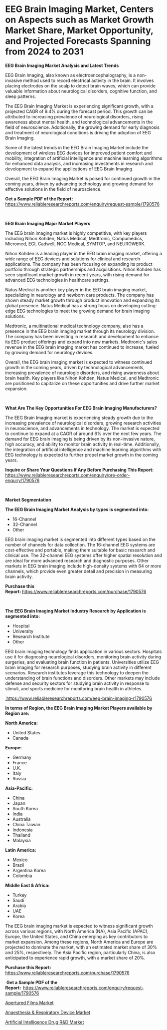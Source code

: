 <p><h1>EEG Brain Imaging Market, Centers on Aspects such as Market Growth Market Share, Market Opportunity, and Projected Forecasts Spanning from 2024 to 2031</h1></p><p><strong>EEG Brain Imaging Market Analysis and Latest Trends</strong></p>
<p><p>EEG Brain Imaging, also known as electroencephalography, is a non-invasive method used to record electrical activity in the brain. It involves placing electrodes on the scalp to detect brain waves, which can provide valuable information about neurological disorders, cognitive function, and sleep patterns.</p><p>The EEG Brain Imaging Market is experiencing significant growth, with a projected CAGR of 9.4% during the forecast period. This growth can be attributed to increasing prevalence of neurological disorders, rising awareness about mental health, and technological advancements in the field of neuroscience. Additionally, the growing demand for early diagnosis and treatment of neurological conditions is driving the adoption of EEG Brain Imaging.</p><p>Some of the latest trends in the EEG Brain Imaging Market include the development of wireless EEG devices for improved patient comfort and mobility, integration of artificial intelligence and machine learning algorithms for enhanced data analysis, and increasing investments in research and development to expand the applications of EEG Brain Imaging.</p><p>Overall, the EEG Brain Imaging Market is poised for continued growth in the coming years, driven by advancing technology and growing demand for effective solutions in the field of neuroscience.</p></p>
<p><strong>Get a Sample PDF of the Report:&nbsp;</strong> <a href="https://www.reliableresearchreports.com/enquiry/request-sample/1790576">https://www.reliableresearchreports.com/enquiry/request-sample/1790576</a></p>
<p>&nbsp;</p>
<p><strong>EEG Brain Imaging Major Market Players</strong></p>
<p><p>The EEG brain imaging market is highly competitive, with key players including Nihon Kohden, Natus Medical, Medtronic, Compumedics, Micromed, EGI, Cadwell, NCC Medical, SYMTOP, and NEUROWERK.</p><p>Nihon Kohden is a leading player in the EEG brain imaging market, offering a wide range of EEG devices and solutions for clinical and research applications. The company has been focusing on expanding its product portfolio through strategic partnerships and acquisitions. Nihon Kohden has seen significant market growth in recent years, with rising demand for advanced EEG technologies in healthcare settings.</p><p>Natus Medical is another key player in the EEG brain imaging market, specializing in neurology and newborn care products. The company has shown steady market growth through product innovation and expanding its global presence. Natus Medical has a strong focus on developing cutting-edge EEG technologies to meet the growing demand for brain imaging solutions.</p><p>Medtronic, a multinational medical technology company, also has a presence in the EEG brain imaging market through its neurology division. The company has been investing in research and development to enhance its EEG product offerings and expand into new markets. Medtronic's sales revenue in the EEG brain imaging market has continued to increase, fueled by growing demand for neurology devices.</p><p>Overall, the EEG brain imaging market is expected to witness continued growth in the coming years, driven by technological advancements, increasing prevalence of neurologic disorders, and rising awareness about brain health. Key players like Nihon Kohden, Natus Medical, and Medtronic are positioned to capitalize on these opportunities and drive further market expansion.</p></p>
<p>&nbsp;</p>
<p><strong>What Are The Key Opportunities For EEG Brain Imaging Manufacturers?</strong></p>
<p><p>The EEG Brain Imaging market is experiencing steady growth due to the increasing prevalence of neurological disorders, growing research activities in neuroscience, and advancements in technology. The market is expected to continue to expand at a CAGR of around 6% over the next few years. The demand for EEG brain imaging is being driven by its non-invasive nature, high accuracy, and ability to monitor brain activity in real-time. Additionally, the integration of artificial intelligence and machine learning algorithms with EEG technology is expected to further propel market growth in the coming years.</p></p>
<p><strong>Inquire or Share Your Questions If Any Before Purchasing This Report:</strong> <a href="https://www.reliableresearchreports.com/enquiry/pre-order-enquiry/1790576">https://www.reliableresearchreports.com/enquiry/pre-order-enquiry/1790576</a></p>
<p>&nbsp;</p>
<p><strong>Market Segmentation</strong></p>
<p><strong>The EEG Brain Imaging Market Analysis by types is segmented into:</strong></p>
<p><ul><li>16-Channel</li><li>32-Channel</li><li>Other</li></ul></p>
<p><p>EEG brain imaging market is segmented into different types based on the number of channels for data collection. The 16-channel EEG systems are cost-effective and portable, making them suitable for basic research and clinical use. The 32-channel EEG systems offer higher spatial resolution and are ideal for more advanced research and diagnostic purposes. Other markets in EEG brain imaging include high-density systems with 64 or more channels, which provide even greater detail and precision in measuring brain activity.</p></p>
<p><strong>Purchase this Report:&nbsp;</strong><a href="https://www.reliableresearchreports.com/purchase/1790576">https://www.reliableresearchreports.com/purchase/1790576</a></p>
<p>&nbsp;</p>
<p><strong>The EEG Brain Imaging Market Industry Research by Application is segmented into:</strong></p>
<p><ul><li>Hospital</li><li>University</li><li>Research Institute</li><li>Other</li></ul></p>
<p><p>EEG brain imaging technology finds application in various sectors. Hospitals use it for diagnosing neurological disorders, monitoring brain activity during surgeries, and evaluating brain function in patients. Universities utilize EEG brain imaging for research purposes, studying brain activity in different scenarios. Research institutes leverage this technology to deepen the understanding of brain functions and disorders. Other markets may include defense and security sectors for studying brain activity in response to stimuli, and sports medicine for monitoring brain health in athletes.</p></p>
<p><a href="https://www.reliableresearchreports.com/eeg-brain-imaging-r1790576">&nbsp;https://www.reliableresearchreports.com/eeg-brain-imaging-r1790576</a></p>
<p><strong>In terms of Region, the EEG Brain Imaging Market Players available by Region are:</strong></p>
<p>
    <p> <strong> North America: </strong>
        <ul>
            <li>United States</li>
            <li>Canada</li>
        </ul>
        </p> 
    <p> <strong> Europe: </strong>
        <ul>
            <li>Germany</li>
            <li>France</li>
            <li>U.K.</li>
            <li>Italy</li>
            <li>Russia</li>
        </ul>
        </p> 
    <p> <strong> Asia-Pacific: </strong>
        <ul>
            <li>China</li>
            <li>Japan</li>
            <li>South Korea</li>
            <li>India</li>
            <li>Australia</li>
            <li>China Taiwan</li>
            <li>Indonesia</li>
            <li>Thailand</li>
            <li>Malaysia</li>
        </ul>
        </p> 
    <p> <strong> Latin America: </strong>
        <ul>
            <li>Mexico</li>
            <li>Brazil</li>
            <li>Argentina Korea</li>
            <li>Colombia</li>
        </ul>
        </p> 
    <p> <strong> Middle East & Africa: </strong>
        <ul>
            <li>Turkey</li>
            <li>Saudi</li>
            <li>Arabia</li>
            <li>UAE</li>
            <li>Korea</li>
        </ul>
    </p>
    </p>
<p><p>The EEG brain imaging market is expected to witness significant growth across various regions, with North America (NA), Asia Pacific (APAC), Europe, the United States, and China emerging as key contributors to market expansion. Among these regions, North America and Europe are projected to dominate the market, with an estimated market share of 30% and 25%, respectively. The Asia Pacific region, particularly China, is also anticipated to experience rapid growth, with a market share of 20%.</p></p>
<p><strong>Purchase this Report: </strong><a href="https://www.reliableresearchreports.com/purchase/1790576">https://www.reliableresearchreports.com/purchase/1790576</a></p>
<p>&nbsp;<strong>Get a Sample PDF of the Report:&nbsp;&nbsp;</strong><a href="https://www.reliableresearchreports.com/enquiry/request-sample/1790576">https://www.reliableresearchreports.com/enquiry/request-sample/1790576</a></p>
<p><strong></strong></p>
<p><p><a href="https://www.linkedin.com/pulse/insights-apertured-films-market-size-which-expanding-74-vq8ie?trackingId=Qs8zO4UeV%2FbJyIBVczXqzQ%3D%3D">Apertured Films Market</a></p><p><a href="https://www.linkedin.com/pulse/anaesthesia-amp-respiratory-device-industry-analysis-report-r1mle?trackingId=lpVply52DqVlvhfaSxXmxQ%3D%3D">Anaesthesia & Respiratory Device Market</a></p><p><a href="https://www.linkedin.com/pulse/global-artificial-intelligence-drug-rampd-market-status-xiawf?trackingId=xtLSKPFoQiPukQc3Vb0Ilw%3D%3D">Artificial Intelligence Drug R&D Market</a></p></p>